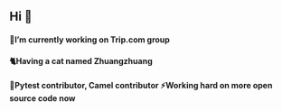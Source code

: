 ## Hi 👋

#### 🔭I’m currently working on Trip.com group
#### 🐈Having a cat named Zhuangzhuang
#### 💬Pytest contributor, Camel contributor ⚡Working hard on more open source code now


<!--
**EmptyRabbit/EmptyRabbit** is a ✨ _special_ ✨ repository because its `README.md` (this file) appears on your GitHub profile.

Here are some ideas to get you started:

- 🔭 I’m currently working on Trip.com group
- 🌱 I’m currently learning ...
- 👯 I’m looking to collaborate on ...
- 🤔 I’m looking for help with ...
- 💬 Ask me about ...
- 📫 How to reach me: ...
- 😄 Pronouns: ...
- ⚡ Fun fact: ...
-->
